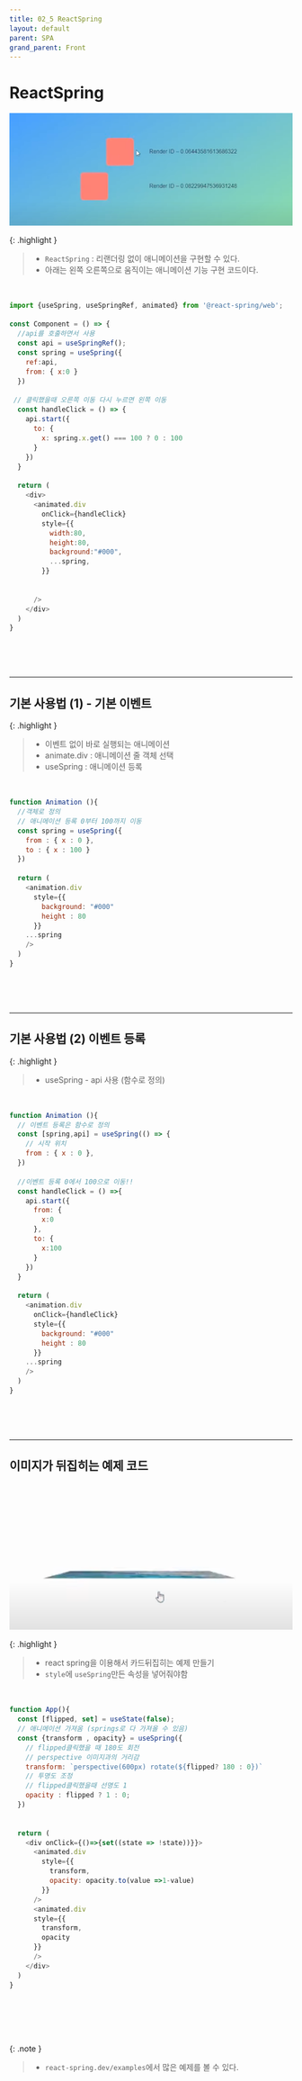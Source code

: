 ```yaml
---
title: 02_5 ReactSpring
layout: default
parent: SPA
grand_parent: Front
---
```


# ReactSpring

![Alt text](image-29.png)

{: .highlight } 
> - `ReactSpring` : 리랜더링 없이 애니메이션을 구현할 수 있다.
> - 아래는 왼쪽 오른쪽으로 움직이는 애니메이션 기능 구현 코드이다.

<br />


```js
import {useSpring, useSpringRef, animated} from '@react-spring/web';

const Component = () => {
  //api를 호출하면서 사용
  const api = useSpringRef();
  const spring = useSpring({
    ref:api,
    from: { x:0 }
  })

 // 클릭했을때 오른쪽 이동 다시 누르면 왼쪽 이동
  const handleClick = () => {
    api.start({
      to: {
        x: spring.x.get() === 100 ? 0 : 100
      }
    })
  }

  return (
    <div>
      <animated.div
        onClick={handleClick}
        style={{
          width:80,
          height:80,
          background:"#000",
          ...spring,
        }}
      
      
      />
    </div>
  )
}
```

<br />
<br />
<br />


---

## 기본 사용법 (1) - 기본 이벤트

{: .highlight }
> - 이벤트 없이 바로 실행되는 애니메이션
> - animate.div : 애니메이션 줄 객체 선택 
> - useSpring : 애니메이션 등록

<br />

```js
function Animation (){
  //객체로 정의
  // 애니메이션 등록 0부터 100까지 이동
  const spring = useSpring({
    from : { x : 0 },
    to : { x : 100 }
  })

  return (
    <animation.div
      style={{
        background: "#000"
        height : 80
      }}
    ...spring
    />
  )
}
```


<br />
<br />
<br />


---

## 기본 사용법 (2) 이벤트 등록

{: .highlight }
> - useSpring - api 사용 (함수로 정의)


<br />


```js
function Animation (){
  // 이벤트 등록은 함수로 정의
  const [spring,api] = useSpring(() => {
    // 시작 위치
    from : { x : 0 },
  })

  //이벤트 등록 0에서 100으로 이동!!
  const handleClick = () =>{
    api.start({
      from: {
        x:0
      },
      to: {
        x:100
      }
    })
  }

  return (
    <animation.div
      onClick={handleClick}
      style={{
        background: "#000"
        height : 80
      }}
    ...spring
    />
  )
}
```

<br />
<br />
<br />


---

## 이미지가 뒤집히는 예제 코드

![Alt text](image-30.png)

{: .highlight } 
> - react spring을 이용해서 카드뒤집히는 예제 만들기
> - `style`에 `useSpring`만든 속성을 넣어줘야함


<br />


```js
function App(){
  const [flipped, set] = useState(false);
  // 애니메이션 가져옴 (springs로 다 가져올 수 있음)
  const {transform , opacity} = useSpring({
    // flipped클릭했을 때 180도 회전
    // perspective 이미지과의 거리감
    transform: `perspective(600px) rotate(${flipped? 180 : 0})`
    // 투명도 조정
    // flipped클릭했을때 선명도 1
    opacity : flipped ? 1 : 0;
  })


  return (
    <div onClick={()=>{set((state => !state))}}>
      <animated.div
        style={{
          transform,
          opacity: opacity.to(value =>1-value)
        }}
      />
      <animated.div
      style={{
        transform,
        opacity
      }}
      />
    </div>
  )
}


```


<br />
<br />
<br />
<br />


{: .note }
> - `react-spring.dev/examples`에서 많은 예제를 볼 수 있다.